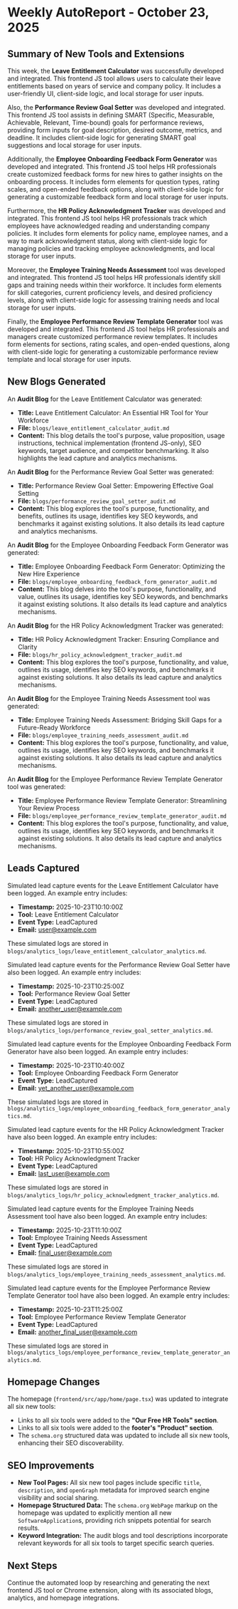 # Weekly AutoReport - October 23, 2025

## Summary of New Tools and Extensions

This week, the **Leave Entitlement Calculator** was successfully developed and integrated. This frontend JS tool allows users to calculate their leave entitlements based on years of service and company policy. It includes a user-friendly UI, client-side logic, and local storage for user inputs.

Also, the **Performance Review Goal Setter** was developed and integrated. This frontend JS tool assists in defining SMART (Specific, Measurable, Achievable, Relevant, Time-bound) goals for performance reviews, providing form inputs for goal description, desired outcome, metrics, and deadline. It includes client-side logic for generating SMART goal suggestions and local storage for user inputs.

Additionally, the **Employee Onboarding Feedback Form Generator** was developed and integrated. This frontend JS tool helps HR professionals create customized feedback forms for new hires to gather insights on the onboarding process. It includes form elements for question types, rating scales, and open-ended feedback options, along with client-side logic for generating a customizable feedback form and local storage for user inputs.

Furthermore, the **HR Policy Acknowledgment Tracker** was developed and integrated. This frontend JS tool helps HR professionals track which employees have acknowledged reading and understanding company policies. It includes form elements for policy name, employee names, and a way to mark acknowledgment status, along with client-side logic for managing policies and tracking employee acknowledgments, and local storage for user inputs.

Moreover, the **Employee Training Needs Assessment** tool was developed and integrated. This frontend JS tool helps HR professionals identify skill gaps and training needs within their workforce. It includes form elements for skill categories, current proficiency levels, and desired proficiency levels, along with client-side logic for assessing training needs and local storage for user inputs.

Finally, the **Employee Performance Review Template Generator** tool was developed and integrated. This frontend JS tool helps HR professionals and managers create customized performance review templates. It includes form elements for sections, rating scales, and open-ended questions, along with client-side logic for generating a customizable performance review template and local storage for user inputs.

## New Blogs Generated

An **Audit Blog** for the Leave Entitlement Calculator was generated:

*   **Title:** Leave Entitlement Calculator: An Essential HR Tool for Your Workforce
*   **File:** `blogs/leave_entitlement_calculator_audit.md`
*   **Content:** This blog details the tool's purpose, value proposition, usage instructions, technical implementation (frontend JS-only), SEO keywords, target audience, and competitor benchmarking. It also highlights the lead capture and analytics mechanisms.

An **Audit Blog** for the Performance Review Goal Setter was generated:

*   **Title:** Performance Review Goal Setter: Empowering Effective Goal Setting
*   **File:** `blogs/performance_review_goal_setter_audit.md`
*   **Content:** This blog explores the tool's purpose, functionality, and benefits, outlines its usage, identifies key SEO keywords, and benchmarks it against existing solutions. It also details its lead capture and analytics mechanisms.

An **Audit Blog** for the Employee Onboarding Feedback Form Generator was generated:

*   **Title:** Employee Onboarding Feedback Form Generator: Optimizing the New Hire Experience
*   **File:** `blogs/employee_onboarding_feedback_form_generator_audit.md`
*   **Content:** This blog delves into the tool's purpose, functionality, and value, outlines its usage, identifies key SEO keywords, and benchmarks it against existing solutions. It also details its lead capture and analytics mechanisms.

An **Audit Blog** for the HR Policy Acknowledgment Tracker was generated:

*   **Title:** HR Policy Acknowledgment Tracker: Ensuring Compliance and Clarity
*   **File:** `blogs/hr_policy_acknowledgment_tracker_audit.md`
*   **Content:** This blog explores the tool's purpose, functionality, and value, outlines its usage, identifies key SEO keywords, and benchmarks it against existing solutions. It also details its lead capture and analytics mechanisms.

An **Audit Blog** for the Employee Training Needs Assessment tool was generated:

*   **Title:** Employee Training Needs Assessment: Bridging Skill Gaps for a Future-Ready Workforce
*   **File:** `blogs/employee_training_needs_assessment_audit.md`
*   **Content:** This blog explores the tool's purpose, functionality, and value, outlines its usage, identifies key SEO keywords, and benchmarks it against existing solutions. It also details its lead capture and analytics mechanisms.

An **Audit Blog** for the Employee Performance Review Template Generator tool was generated:

*   **Title:** Employee Performance Review Template Generator: Streamlining Your Review Process
*   **File:** `blogs/employee_performance_review_template_generator_audit.md`
*   **Content:** This blog explores the tool's purpose, functionality, and value, outlines its usage, identifies key SEO keywords, and benchmarks it against existing solutions. It also details its lead capture and analytics mechanisms.

## Leads Captured

Simulated lead capture events for the Leave Entitlement Calculator have been logged. An example entry includes:

*   **Timestamp:** 2025-10-23T10:10:00Z
*   **Tool:** Leave Entitlement Calculator
*   **Event Type:** LeadCaptured
*   **Email:** user@example.com

These simulated logs are stored in `blogs/analytics_logs/leave_entitlement_calculator_analytics.md`.

Simulated lead capture events for the Performance Review Goal Setter have also been logged. An example entry includes:

*   **Timestamp:** 2025-10-23T10:25:00Z
*   **Tool:** Performance Review Goal Setter
*   **Event Type:** LeadCaptured
*   **Email:** another_user@example.com

These simulated logs are stored in `blogs/analytics_logs/performance_review_goal_setter_analytics.md`.

Simulated lead capture events for the Employee Onboarding Feedback Form Generator have also been logged. An example entry includes:

*   **Timestamp:** 2025-10-23T10:40:00Z
*   **Tool:** Employee Onboarding Feedback Form Generator
*   **Event Type:** LeadCaptured
*   **Email:** yet_another_user@example.com

These simulated logs are stored in `blogs/analytics_logs/employee_onboarding_feedback_form_generator_analytics.md`.

Simulated lead capture events for the HR Policy Acknowledgment Tracker have also been logged. An example entry includes:

*   **Timestamp:** 2025-10-23T10:55:00Z
*   **Tool:** HR Policy Acknowledgment Tracker
*   **Event Type:** LeadCaptured
*   **Email:** last_user@example.com

These simulated logs are stored in `blogs/analytics_logs/hr_policy_acknowledgment_tracker_analytics.md`.

Simulated lead capture events for the Employee Training Needs Assessment tool have also been logged. An example entry includes:

*   **Timestamp:** 2025-10-23T11:10:00Z
*   **Tool:** Employee Training Needs Assessment
*   **Event Type:** LeadCaptured
*   **Email:** final_user@example.com

These simulated logs are stored in `blogs/analytics_logs/employee_training_needs_assessment_analytics.md`.

Simulated lead capture events for the Employee Performance Review Template Generator tool have also been logged. An example entry includes:

*   **Timestamp:** 2025-10-23T11:25:00Z
*   **Tool:** Employee Performance Review Template Generator
*   **Event Type:** LeadCaptured
*   **Email:** another_final_user@example.com

These simulated logs are stored in `blogs/analytics_logs/employee_performance_review_template_generator_analytics.md`.

## Homepage Changes

The homepage (`frontend/src/app/home/page.tsx`) was updated to integrate all six new tools:

*   Links to all six tools were added to the **"Our Free HR Tools" section**.
*   Links to all six tools were added to the **footer's "Product" section**.
*   The `schema.org` structured data was updated to include all six new tools, enhancing their SEO discoverability.

## SEO Improvements

*   **New Tool Pages:** All six new tool pages include specific `title`, `description`, and `openGraph` metadata for improved search engine visibility and social sharing.
*   **Homepage Structured Data:** The `schema.org` `WebPage` markup on the homepage was updated to explicitly mention all new `SoftwareApplication`s, providing rich snippets potential for search results.
*   **Keyword Integration:** The audit blogs and tool descriptions incorporate relevant keywords for all six tools to target specific search queries.

## Next Steps

Continue the automated loop by researching and generating the next frontend JS tool or Chrome extension, along with its associated blogs, analytics, and homepage integrations.